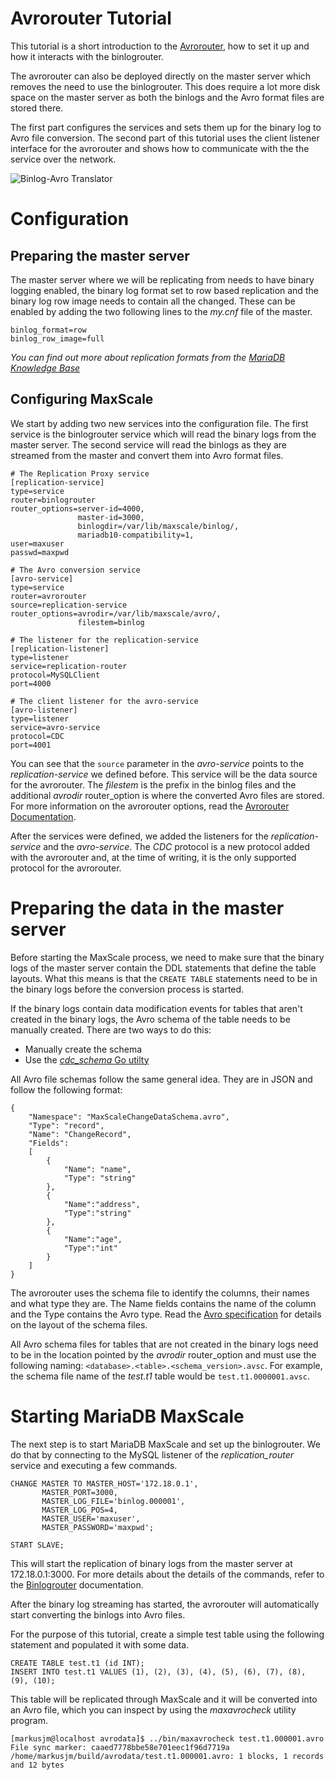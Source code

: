 # Avrorouter Tutorial

This tutorial is a short introduction to the
[Avrorouter](../Routers/Avrorouter.md), how to set it up and how it interacts
with the binlogrouter.

The avrorouter can also be deployed directly on the master server which removes
the need to use the binlogrouter. This does require a lot more disk space on
the master server as both the binlogs and the Avro format files are stored there.

The first part configures the services and sets them up for the binary log to Avro
file conversion. The second part of this tutorial uses the client listener
interface for the avrorouter and shows how to communicate with the the service
over the network.

![Binlog-Avro Translator](../Routers/images/Binlog-Avro.png)

# Configuration

## Preparing the master server

The master server where we will be replicating from needs to have binary logging
enabled, the binary log format set to row based replication and the binary log
row image needs to contain all the changed. These can be enabled by adding the
two following lines to the _my.cnf_ file of the master.

```
binlog_format=row
binlog_row_image=full
```

_You can find out more about replication formats from the [MariaDB Knowledge Base](https://mariadb.com/kb/en/mariadb/binary-log-formats/)_

## Configuring MaxScale

We start by adding two new services into the configuration file. The first
service is the binlogrouter service which will read the binary logs from the
master server. The second service will read the binlogs as they are streamed
from the master and convert them into Avro format files.

```
# The Replication Proxy service
[replication-service]
type=service
router=binlogrouter
router_options=server-id=4000,
               master-id=3000,
               binlogdir=/var/lib/maxscale/binlog/,
               mariadb10-compatibility=1,
user=maxuser
passwd=maxpwd

# The Avro conversion service
[avro-service]
type=service
router=avrorouter
source=replication-service
router_options=avrodir=/var/lib/maxscale/avro/,
               filestem=binlog

# The listener for the replication-service
[replication-listener]
type=listener
service=replication-router
protocol=MySQLClient
port=4000

# The client listener for the avro-service
[avro-listener]
type=listener
service=avro-service
protocol=CDC
port=4001
```

You can see that the `source` parameter in the _avro-service_ points to the
_replication-service_ we defined before.  This service will be the data source
for the avrorouter. The _filestem_ is the prefix in the binlog files and the
additional _avrodir_ router_option is where the converted Avro files are stored.
For more information on the avrorouter options, read the [Avrorouter Documentation](../Routers/Avrorouter.md).

After the services were defined, we added the listeners for the
_replication-service_ and the _avro-service_. The _CDC_ protocol is a new
protocol added with the avrorouter and, at the time of writing, it is the only
supported protocol for the avrorouter.

# Preparing the data in the master server

Before starting the MaxScale process, we need to make sure that the binary logs
of the master server contain the DDL statements that define the table
layouts. What this means is that the `CREATE TABLE` statements need to be in the
binary logs before the conversion process is started.

If the binary logs contain data modification events for tables that aren't
created in the binary logs, the Avro schema of the table needs to be manually
created. There are two ways to do this:

- Manually create the schema
- Use the [_cdc_schema_ Go utilty](../Routers/Avrorouter.md#avro-schema-generator)

All Avro file schemas follow the same general idea. They are in JSON and follow
the following format:

```
{
    "Namespace": "MaxScaleChangeDataSchema.avro",
    "Type": "record",
    "Name": "ChangeRecord",
    "Fields":
    [
        {
            "Name": "name",
            "Type": "string"
        },
        {
            "Name":"address",
            "Type":"string"
        },
        {
            "Name":"age",
            "Type":"int"
        }
    ]
}
```

The avrorouter uses the schema file to identify the columns, their names and
what type they are. The Name fields contains the name of the column and the Type
contains the Avro type. Read the [Avro specification](https://avro.apache.org/docs/1.8.1/spec.html)
for details on the layout of the schema files.

All Avro schema files for tables that are not created in the binary logs need to
be in the location pointed by the _avrodir_ router_option and must use the following naming: `<database>.<table>.<schema_version>.avsc`. For example, the schema file name of the _test.t1_ table would be `test.t1.0000001.avsc`.

# Starting MariaDB MaxScale

The next step is to start MariaDB MaxScale and set up the binlogrouter. We do
that by connecting to the MySQL listener of the _replication_router_ service and
executing a few commands.

```
CHANGE MASTER TO MASTER_HOST='172.18.0.1',
       MASTER_PORT=3000,
       MASTER_LOG_FILE='binlog.000001',
       MASTER_LOG_POS=4,
       MASTER_USER='maxuser',
       MASTER_PASSWORD='maxpwd';

START SLAVE;
```

This will start the replication of binary logs from the master server at
172.18.0.1:3000. For more details about the details of the commands, refer
to the [Binlogrouter](../Routers/Binlogrouter.md) documentation.

After the binary log streaming has started, the avrorouter will automatically
start converting the binlogs into Avro files.

For the purpose of this tutorial, create a simple test table using the following
statement and populated it with some data.

```
CREATE TABLE test.t1 (id INT);
INSERT INTO test.t1 VALUES (1), (2), (3), (4), (5), (6), (7), (8), (9), (10);
```

This table will be replicated through MaxScale and it will be converted into an
Avro file, which you can inspect by using the _maxavrocheck_ utility program.

```
[markusjm@localhost avrodata]$ ../bin/maxavrocheck test.t1.000001.avro
File sync marker: caaed7778bbe58e701eec1f96d7719a
/home/markusjm/build/avrodata/test.t1.000001.avro: 1 blocks, 1 records and 12 bytes
```
